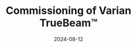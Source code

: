---
title: "Commissioning of Varian TrueBeam™"
date: 2024-08-12
excerpt: "The commissioning of the Varian TrueBeam™ system takes place early August 2024. I will be the leading resident and closely work with Dr Xiao Wang and Dr Irina Vergalasova."
collection: clinical

---